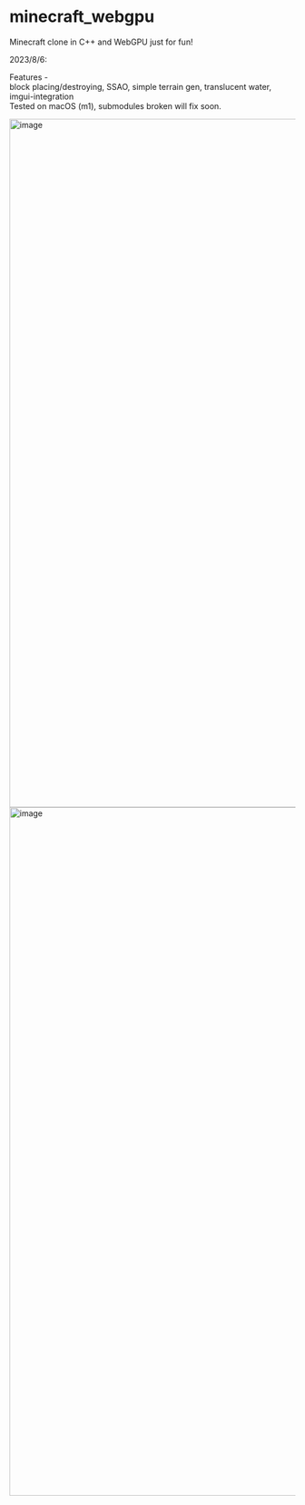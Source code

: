 # minecraft_webgpu
Minecraft clone in C++ and WebGPU just for fun!  

2023/8/6:  

Features -  
block placing/destroying, SSAO, simple terrain gen, translucent water, imgui-integration  
Tested on macOS (m1), submodules broken will fix soon.

<img width="1212" alt="image" src="https://github.com/williamhCode/minecraft_webgpu/assets/83525937/61824789-42f3-4cb6-8c17-7f6b0d977d4c">
<img width="1212" alt="image" src="https://github.com/williamhCode/minecraft_webgpu/assets/83525937/709b864c-8608-47e1-bc86-9c289286b653">
